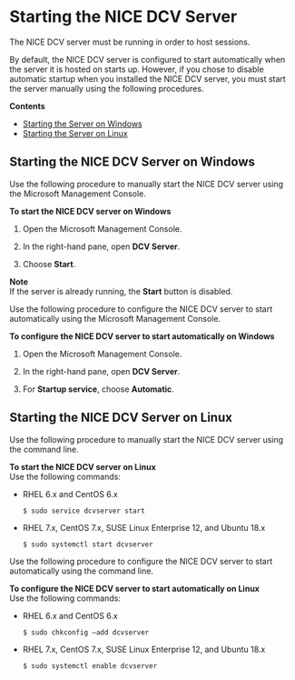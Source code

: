 # Starting the NICE DCV Server<a name="manage-start"></a>

The NICE DCV server must be running in order to host sessions\.

By default, the NICE DCV server is configured to start automatically when the server it is hosted on starts up\. However, if you chose to disable automatic startup when you installed the NICE DCV server, you must start the server manually using the following procedures\.

**Contents**
+ [Starting the Server on Windows](#manage-start-windows)
+ [Starting the Server on Linux](#manage-start-linux)

## Starting the NICE DCV Server on Windows<a name="manage-start-windows"></a>

Use the following procedure to manually start the NICE DCV server using the Microsoft Management Console\.

**To start the NICE DCV server on Windows**

1. Open the Microsoft Management Console\.

1. In the right\-hand pane, open **DCV Server**\.

1. Choose **Start**\.

**Note**  
If the server is already running, the **Start** button is disabled\.

Use the following procedure to configure the NICE DCV server to start automatically using the Microsoft Management Console\.

**To configure the NICE DCV server to start automatically on Windows**

1. Open the Microsoft Management Console\.

1. In the right\-hand pane, open **DCV Server**\.

1. For **Startup service**, choose **Automatic**\.

## Starting the NICE DCV Server on Linux<a name="manage-start-linux"></a>

Use the following procedure to manually start the NICE DCV server using the command line\.

**To start the NICE DCV server on Linux**  
Use the following commands:
+ RHEL 6\.x and CentOS 6\.x

  ```
  $ sudo service dcvserver start
  ```
+ RHEL 7\.x, CentOS 7\.x, SUSE Linux Enterprise 12, and Ubuntu 18\.x

  ```
  $ sudo systemctl start dcvserver
  ```

Use the following procedure to configure the NICE DCV server to start automatically using the command line\.

**To configure the NICE DCV server to start automatically on Linux**  
Use the following commands:
+ RHEL 6\.x and CentOS 6\.x

  ```
  $ sudo chkconfig —add dcvserver
  ```
+ RHEL 7\.x, CentOS 7\.x, SUSE Linux Enterprise 12, and Ubuntu 18\.x

  ```
  $ sudo systemctl enable dcvserver
  ```
